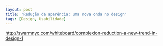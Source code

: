 ```yaml
---
layout: post
title: 'Redução da aparência: uma nova onda no design'
tags: [Design, Usabilidade]
---
```


<http://swarmnyc.com/whiteboard/complexion-reduction-a-new-trend-in-design-1>
